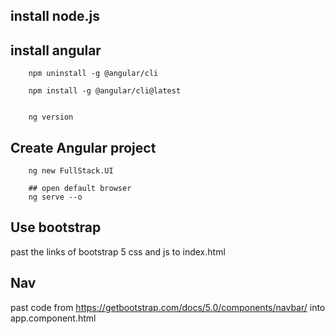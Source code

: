 ## install node.js

## install angular
```
    npm uninstall -g @angular/cli

    npm install -g @angular/cli@latest


    ng version
```

## Create Angular project
```
    ng new FullStack.UI

    ## open default browser
    ng serve --o
```


## Use bootstrap
past the links of bootstrap 5 css and js to index.html



## Nav
past code from  https://getbootstrap.com/docs/5.0/components/navbar/ into app.component.html
